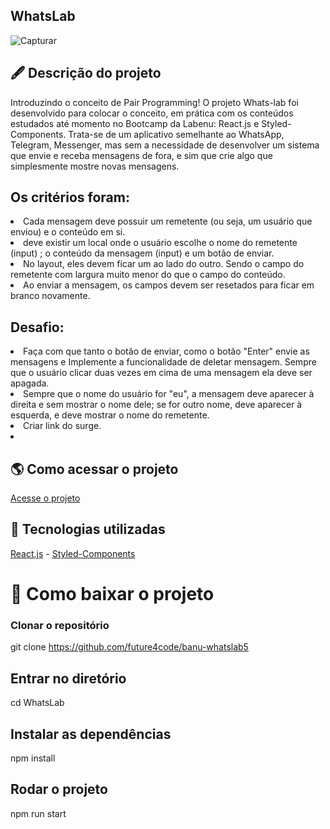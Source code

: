## WhatsLab

![Capturar](https://user-images.githubusercontent.com/86798260/138569406-482cdfe7-e36e-4ce8-b662-799f36cd39a5.PNG)

## 🖋 Descrição do projeto
Introduzindo o conceito de Pair Programming!
O projeto Whats-lab foi desenvolvido para colocar o conceito, em prática com os conteúdos estudados até momento no Bootcamp da Labenu: React.js e Styled-Components. Trata-se de um aplicativo semelhante ao WhatsApp, Telegram, Messenger, mas sem a necessidade de desenvolver um sistema que envie e receba mensagens de fora, e sim que crie algo que simplesmente mostre novas mensagens.

## Os critérios foram:

<li>Cada mensagem deve possuir um remetente (ou seja, um usuário que enviou) e o conteúdo em si.</li>

<li>deve existir um local onde o usuário escolhe o nome do remetente (input) ; o conteúdo da mensagem (input) e um botão de enviar.</li>

<li>No layout, eles devem ficar um ao lado do outro. Sendo o campo do remetente com largura muito menor do que o campo do conteúdo.</li>

<li>Ao enviar a mensagem, os campos devem ser resetados para ficar em branco novamente.</li>

## Desafio:

<li>Faça com que tanto o botão de enviar, como o botão "Enter" envie as mensagens e Implemente a funcionalidade de deletar mensagem. Sempre que o usuário clicar duas vezes em cima de uma mensagem ela deve ser apagada.</li>

<li>Sempre que o nome do usuário for "eu", a mensagem deve aparecer à direita e sem mostrar o nome dele; se for outro nome, deve aparecer à esquerda, e deve mostrar o nome do remetente.</li>

<li>Criar link do surge.<li>


## 🌎 Como acessar o projeto

[Acesse o projeto](https://grumpy-legs.surge.sh/)

## 🚀 Tecnologias utilizadas
[React.js](https://pt-br.reactjs.org/docs/getting-started.html) - 
[Styled-Components](https://styled-components.com/docs)

# 💾 Como baixar o projeto


### Clonar o repositório
git clone https://github.com/future4code/banu-whatslab5

## Entrar no diretório
cd WhatsLab

## Instalar as dependências
npm install

## Rodar o projeto
npm run start


